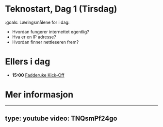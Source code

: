# Teknostart, Dag 1 (Tirsdag)

:goals: Læringsmålene for i dag:
* Hvordan fungerer internettet egentlig?
* Hva er en IP adresse? 
* Hvordan finner nettleseren frem? 




# Ellers i dag 

* **15:00** [Fadderuke Kick-Off](https://www.samfundet.no/arrangement/3605-fadderuke-kick-off)


# Mer informasjon


---
type: youtube
video: TNQsmPf24go
---
